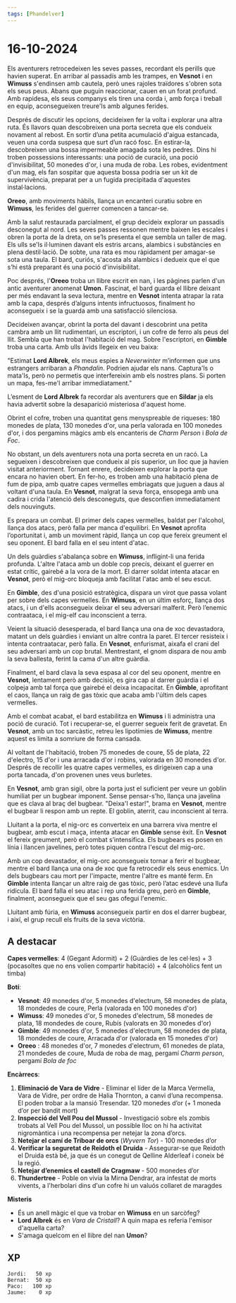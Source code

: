 ```yaml
---
tags: [Phandelver]
---
```


# 16-10-2024

Els aventurers retrocedeixen les seves passes, recordant els perills que havien superat. En arribar al passadís amb les trampes, en **Vesnot** i en **Wimuss** s'endinsen amb cautela, però unes rajoles traïdores s'obren sota els seus peus. Abans que puguin reaccionar, cauen en un forat profund. Amb rapidesa, els seus companys els tiren una corda i, amb força i treball en equip, aconsegueixen treure'ls amb algunes ferides.

Després de discutir les opcions, decideixen fer la volta i explorar una altra ruta. És llavors quan descobreixen una porta secreta que els condueix novament al rebost. En sortir d’una petita acumulació d'aigua estancada, veuen una corda suspesa que surt d’un racó fosc. En estirar-la, descobreixen una bossa impermeable amagada sota les pedres. Dins hi troben possessions interessants: una poció de curació, una poció d'invisibilitat, 50 monedes d'or, i una muda de roba. Les robes, evidentment d'un mag, els fan sospitar que aquesta bossa podria ser un kit de supervivència, preparat per a un fugida precipitada d'aquestes instal·lacions.

**Oreeo**, amb moviments hàbils, llança un encanteri curatiu sobre en **Wimuss**, les ferides del guerrer comencen a tancar-se.

Amb la salut restaurada parcialment, el grup decideix explorar un passadís desconegut al nord. Les seves passes ressonen mentre baixen les escales i obren la porta de la dreta, on se’ls presenta el que sembla un taller de mag. Els ulls se'ls il·luminen davant els estris arcans, alambics i substàncies en plena destil·lació. De sobte, una rata es mou ràpidament per amagar-se sota una taula. El bard, curiós, s'acosta als alambics i dedueix que el que s’hi està preparant és una poció d'invisibilitat.

Poc després, l'**Oreeo** troba un llibre escrit en nan, i les pàgines parlen d'un antic aventurer anomenat **Umon**. Fascinat, el bard guarda el llibre deixant per més endavant la seva lectura, mentre en **Vesnot** intenta atrapar la rata amb la capa, després d’alguns intents infructuosos, finalment ho aconsegueix i se la guarda amb una satisfacció silenciosa.

Decideixen avançar, obrint la porta del davant i descobrint una petita cambra amb un llit rudimentari, un escriptori, i un cofre de ferro als peus del llit. Sembla que han trobat l'habitació del mag. Sobre l'escriptori, en **Gimble** troba una carta. Amb ulls àvids llegeix en veu baixa:

"Estimat **Lord Albrek**, els meus espies a _Neverwinter_ m’informen que uns estrangers arribaran a _Phandalin_. Podrien ajudar els nans. Captura'ls o mata'ls, però no permetis que interfereixin amb els nostres plans. Si porten un mapa, fes-me'l arribar immediatament."

L’esment de **Lord Albrek** fa recordar als aventurers que en **Sildar** ja els havia advertit sobre la desaparició misteriosa d'aquest home.

Obrint el cofre, troben una quantitat gens menyspreable de riqueses: 180 monedes de plata, 130 monedes d'or, una perla valorada en 100 monedes d'or, i dos pergamins màgics amb els encanteris de _Charm Person_ i _Bola de Foc_.

No obstant, un dels aventurers nota una porta secreta en un racó. La segueixen i descobreixen que condueix al pis superior, un lloc que ja havien visitat anteriorment. Tornant enrere, decideixen explorar la porta que encara no havien obert. En fer-ho, es troben amb una habitació plena de fum de pipa, amb quatre capes vermelles embriagats que juguen a daus al voltant d'una taula. En **Vesnot**, malgrat la seva força, ensopega amb una cadira i crida l'atenció dels desconeguts, que desconfien immediatament dels nouvinguts.

Es prepara un combat. El primer dels capes vermelles, baldat per l'alcohol, llança dos atacs, però falla per manca d'equilibri. En **Vesnot** aprofita l’oportunitat i, amb un moviment ràpid, llança un cop que fereix greument el seu oponent. El bard falla en el seu intent d'atac.

Un dels guàrdies s'abalança sobre en **Wimuss**, infligint-li una ferida profunda. L'altre l'ataca amb un doble cop precís, deixant el guerrer en estat crític, gairebé a la vora de la mort. El darrer soldat intenta atacar en **Vesnot**, però el mig-orc bloqueja amb facilitat l'atac amb el seu escut.

En **Gimble**, des d'una posició estratègica, dispara un virot que passa volant per sobre dels capes vermelles. En **Wimuss**, en un últim esforç, llança dos atacs, i un d'ells aconsegueix deixar el seu adversari malferit. Però l’enemic contraataca, i el mig-elf cau inconscient a terra.

Veient la situació desesperada, el bard llança una ona de xoc devastadora, matant un dels guàrdies i enviant un altre contra la paret. El tercer resisteix i intenta contraatacar, però falla. En **Vesnot**, enfurismat, aixafa el crani del seu adversari amb un cop brutal. Mentrestant, el gnom dispara de nou amb la seva ballesta, ferint la cama d'un altre guàrdia.

Finalment, el bard clava la seva espasa al cor del seu oponent, mentre en **Vesnot**, lentament però amb decisió, es gira cap al darrer guàrdia i el colpeja amb tal força que gairebé el deixa incapacitat. En **Gimble**, aprofitant el caos, llança un raig de gas tòxic que acaba amb l'últim dels capes vermelles.

Amb el combat acabat, el bard estabilitza en **Wimuss** i li administra una poció de curació. Tot i recuperar-se, el guerrer segueix ferit de gravetat. En **Vesnot**, amb un toc sarcàstic, retreu les lipotímies de **Wimuss**, mentre aquest es limita a somriure de forma cansada.

Al voltant de l'habitació, troben 75 monedes de coure, 55 de plata, 22 d'electro, 15 d'or i una arracada d'or i robins, valorada en 30 monedes d'or. Després de recollir les quatre capes vermelles, es dirigeixen cap a una porta tancada, d'on provenen unes veus burletes.

En **Vesnot**, amb gran sigil, obre la porta just el suficient per veure un goblin humiliat per un bugbear imponent. Sense pensar-s’ho, llança una javelina que es clava al braç del bugbear. "Deixa'l estar!", brama en **Vesnot**, mentre el bugbear li respon amb un repte. El goblin, aterrit, cau inconscient al terra.

Lluitant a la porta, el nig-orc es converteix en una barrera viva mentre el bugbear, amb escut i maça, intenta atacar en **Gimble** sense èxit. En **Vesnot** el fereix greument, però el combat s’intensifica. Els bugbears es posen en línia i llancen javelines, però totes piquen contra l'escut del mig-orc.

Amb un cop devastador, el mig-orc aconsegueix tornar a ferir el bugbear, mentre el bard llança una ona de xoc que fa retrocedir els seus enemics. Un dels bugbears cau mort per l'impacte, mentre l'altre es manté ferm. En **Gimble** intenta llançar un altre raig de gas tòxic, però l’atac esdevé una llufa ridícula. El bard falla el seu atac i rep una ferida greu, però en **Gimble**, finalment, aconsegueix que el seu gas ofegui l'enemic.

Lluitant amb fúria, en **Wimuss** aconsegueix partir en dos el darrer bugbear, i així, el grup recull els fruits de la seva victòria.

## A destacar

**Capes vermelles**: 4 (Gegant Adormit) + 2 (Guàrdies de les cel·les) + 3 (pocasoltes que no ens volien compartir habitació) + 4 (alcohòlics fent un timba)

**Botí**:
- **Vesnot**: 49 monedes d'or, 5 monedes d'electrum, 58 monedes de plata, 18 mondedes de coure, Perla (valorada en 100 monedes d'or)
- **Wimuss**: 49 monedes d'or, 5 monedes d'electrum, 58 monedes de plata, 18 mondedes de coure, Rubís (valorats en 30 monedes d'or)
- **Gimble**: 49 monedes d'or, 5 monedes d'electrum, 58 monedes de plata, 18 mondedes de coure, Arracada d'or (valorada en 15 monedes d'or)
- **Oreeo** : 48 monedes d'or, 7 monedes d'electrum, 61 monedes de plata, 21 mondedes de coure, Muda de roba de mag, pergamí _Charm person_, pergamí _Bola de foc_

**Encàrrecs**:

1. **Eliminació de Vara de Vidre** \- Eliminar el líder de la Marca Vermella, Vara de Vidre, per ordre de Halia Thornton, a canvi d’una recompensa. El poden trobar a la mansió Tresendar. 120 monedes d’or (+ 1 moneda d’or per bandit mort)  
2. **Inspecció del Vell Pou del Mussol** \- Investigació sobre els zombis trobats al Vell Pou del Mussol, un possible lloc on hi ha activitat nigromàntica i una recompensa per netejar la zona d’orcs.  
3. **Netejar el camí de Triboar de orcs** (*Wyvern Tor*) \- 100 monedes d’or  
4. **Verificar la seguretat de Reidoth el Druida** \- Assegurar-se que Reidoth el Druida està bé, ja que és un conegut de Qelline Alderleaf i coneix bé la regió.  
5. **Netejar d’enemics el castell de Cragmaw** \- 500 monedes d’or
6. **Thundertree** \- Poble on vivia la Mirna Dendrar, ara infestat de morts vivents, a l'herbolari dins d'un cofre hi un valuós collaret de maragdes

**Misteris**

- És un anell màgic el que va trobar en **Wimuss** en un sarcòfeg?
- **Lord Albrek** és en *Vara de Cristall*? A quin mapa es referia l'emisor d'aquella carta?
- S'amaga quelcom en el llibre del nan **Umon**?

## XP

```
Jordi:   50 xp
Bernat:  50 xp
Paco:   100 xp
Jaume:    0 xp
```

